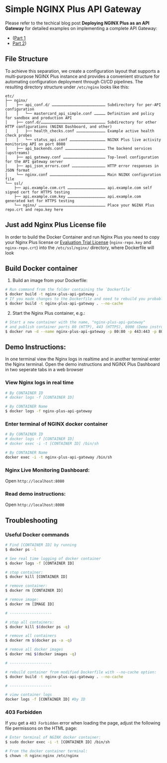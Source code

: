 # Simple NGINX Plus API Gateway

Please refer to the techical blog post **Deploying NGINX Plus as an API Gateway** for detailed examples on implementing a complete API Gateway:
*  ([Part 1](https://www.nginx.com/blog/deploying-nginx-plus-as-an-api-gateway-part-1/)
*  [Part 2](https://www.nginx.com/blog/deploying-nginx-plus-as-an-api-gateway-part-2-protecting-backend-services/))

## File Structure

To achieve this separation, we create a configuration layout that supports a multi‑purpose NGINX Plus instance and provides a convenient structure for automating configuration deployment through CI/CD pipelines. The resulting directory structure under `/etc/nginx` looks like this:

```
etc/
├── nginx/
│    ├── api_conf.d/ ……………………………………………………………… Subdirectory for per-API configuration
│    │   └── mastercard_api_simple.conf …………… Definition and policy for sandbox and production API
│    ├── conf.d/…………………………………………………………………………… Subdirectory for other HTTP configurations (NGINX Dashboard, and other)
│    │   ├── health_checks.conf ………………………………… Example active health check probes
│    │   └── status_api.conf ………………………………………… NGINX Plus live activity monitoring API on port 8080
│    ├── api_backends.conf ……………………………………………… The backend services (upstreams)
│    ├── api_gateway.conf ………………………………………………… Top-level configuration for the API gateway server
│    ├── api_json_errors.conf ……………………………………… HTTP error responses in JSON format
│    └── nginx.conf ………………………………………………………………… Main NGINX configuration file
└── ssl/
    ├── api.example.com.crt …………………………………………… api.example.com self signed cert for HTTPS testing
    ├── api.example.com.key …………………………………………… api.example.com generated ket for HTTPS testing
    └── nginx/ ……………………………………………………………………………… Place your NGINX Plus repo.crt and repo.key here

```

## Just add Nginx Plus License file

In order to build the Docker Container and run Nginx Plus you need to copy your Nginx Plus license or [Evaluation Trial License](https://www.nginx.com/thank-you-free-trial/#free-trial) (`nginx-repo.key` and `nginx-repo.crt`) into the `/etc/ssl/nginx/` directory, where Dockerfile will look

## Build Docker container

1. Build an image from your Dockerfile:

```bash
# Run command from the folder containing the `Dockerfile`
$ docker build -t nginx-plus-api-gateway .
# If you made changes to the Dockerfile and need to rebuild you probably need to use--no-cache
$ docker build -t nginx-plus-api-gateway . --no-cache
```

2. Start the Nginx Plus container, e.g.:

```bash
# Start a new container with the name, "nginx-plus-api-gateway"
# and publish container ports 80 (HTTP), 443 (HTTPS), 8000 (Demo instructions) and 8080 (NGINX Plus Dashboard) to the host
$ docker run -d --name nginx-plus-api-gateway -p 80:80 -p 443:443 -p 8080:8080 -p 8000:8000 nginx-plus-api-gateway
```

## Demo Instructions:

In one terminal view the Nginx logs in realtime and in another terminal enter the Nginx terminal. Open the demo instructions and NGINX Plus Dashboard in two seperate tabs in a web browser

### View Nginx logs in real time
```bash
# By CONTAINER ID
# docker logs -f [CONTAINER ID]

# By CONTAINER Name
$ docker logs -f nginx-plus-api-gateway
```

### Enter terminal of NGINX docker container
```bash
# By CONTAINER ID
# docker logs -f [CONTAINER ID]
# docker exec -i -t [CONTAINER ID] /bin/sh

# By CONTAINER Name
docker exec -i -t nginx-plus-api-gateway /bin/sh
```

### Nginx Live Monitoring Dashboard:

Open `http://localhost:8080`

### Read demo instructions:

Open `http://localhost:8000`

## Troubleshooting

### Useful Docker commands

```bash
# Find [CONTAINER ID] by running
$ docker ps -l

# See real time logging of docker container
$ docker logs -f [CONTAINER ID]

# stop container:
$ docker kill [CONTAINER ID]

# remove container:
$ docker rm [CONTAINER ID]

# remove image:
$ docker rm [IMAGE ID]

# -------------------

# stop all containers:
$ docker kill $(docker ps -q)

# remove all containers
$ docker rm $(docker ps -a -q)

# remove all docker images
$ docker rmi $(docker images -q)

# -------------------

# rebuild container from modified Dockerfile with --no-cache option:
$ docker build -t nginx-plus-api-gateway . --no-cache

# -------------------

# view container logs
docker logs -f [CONTAINER ID] #by ID
```

### 403 Forbidden

If you get a `403 Forbidden` error when loading the page, adjust the following file permissons on the HTML page:

```bash
# Enter terminal of NGINX docker container:
$ sudo docker exec -i -t [CONTAINER ID] /bin/sh

# From the docker container terminal:
$ chown -R nginx:nginx /etc/nginx
```
